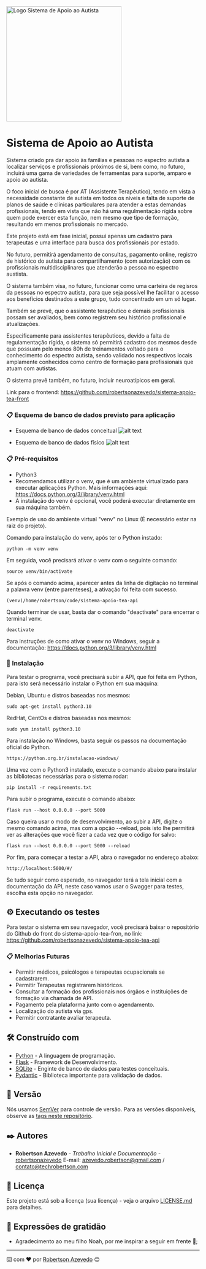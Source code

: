 <img src="images/banner-autismo.png" alt="Logo Sistema de Apoio ao Autista" width="300" height="300">

# Sistema de Apoio ao Autista

Sistema criado pra dar apoio às famílias e pessoas no espectro autista a localizar serviços e profissionais próximos de si, bem como, no futuro, incluirá uma gama de variedades de ferramentas para suporte, amparo e apoio ao autista.

O foco inicial de busca é por AT (Assistente Terapêutico), tendo em vista a necessidade constante de autista em todos os níveis e falta de suporte de planos de saúde e clínicas particulares  para atender a estas demandas profissionais, tendo em vista que não há uma regulmentação rígida sobre quem pode exercer esta função, nem mesmo que tipo de formação, resultando em menos profissionais no mercado.

Este projeto está em fase inicial, possui apenas um cadastro para terapeutas e uma interface para busca dos profissionais por estado.

No futuro, permitirá agendamento de consultas, pagamento online, registro de histórico do autista para compartilhamento (com autorização) com os profissionais multidisciplinares que atenderão a pessoa no espectro austista.

O sistema também visa, no futuro, funcionar como uma carteira de regisros da pessoas no espectro autista, para que seja possível lhe facilitar o acesso aos benefícios destinados a este grupo, tudo concentrado em um só lugar.

Também se prevê, que o assistente terapêutico e demais profissionais possam ser avaliados, bem como registrem seu histórico profissional e atualizações.

Especificamente para assistentes terapêuticos, devido a falta de regulamentação rígida, o sistema só permitirá cadastro dos mesmos desde que possuam pelo menos 80h de treinamentos voltado para o conhecimento do espectro autista, sendo validado nos respectivos locais amplamente conhecidos como centro de formação para profissionais que atuam com autistas.

O sistema prevê também, no futuro, incluir neuroatípicos em geral.

Link para o frontend: https://github.com/robertsonazevedo/sistema-apoio-tea-front

### 📋 Esquema de banco de dados previsto para aplicação

* Esquema de banco de dados conceitual
![alt text](images/esquema-banco-conceitual.png)

* Esquema de banco de dados físico
![alt text](images/esquema-banco-fisico.png)


### 📋 Pré-requisitos

- Python3
- Recomendamos utilizar o venv, que é um ambiente virtualizado para executar aplicações Python. Mais informações aqui: https://docs.python.org/3/library/venv.html
- A instalação do venv é opcional, você poderá executar diretamente em sua máquina também.

Exemplo de uso do ambiente virtual "venv" no Linux (É necessário estar na raiz do projeto).

Comando para instalação do venv, após ter o Python instado:
```
python -m venv venv
```

Em seguida, você precisará ativar o venv com o seguinte comando:
```
source venv/bin/activate
```
Se após o comando acima, aparecer antes da linha de digitação no terminal a palavra venv (entre parenteses), a ativação foi feita com sucesso.
```
(venv)/home/robertson/code/sistema-apoio-tea-api
```
Quando terminar de usar, basta dar o comando "deactivate" para encerrar o terminal venv.
```
deactivate
```

Para instruções de como ativar o venv no Windows, seguir a documentação: https://docs.python.org/3/library/venv.html

### 🔧 Instalação

Para testar o programa, você precisará subir a API, que foi feita em Python, para isto será necessário instalar o Python em sua máquina:

Debian, Ubuntu e distros baseadas nos mesmos:

```
sudo apt-get install python3.10
```

RedHat, CentOs e distros baseadas nos mesmos:

```
sudo yum install python3.10
```
Para instalação no Windows, basta seguir os passos na documentação oficial do Python.
```
https://python.org.br/instalacao-windows/
```
Uma vez com o Python3 instalado, execute o comando abaixo para instalar as bibliotecas necessárias para o sistema rodar:
```
pip install -r requirements.txt
```
Para subir o programa, execute o comando abaixo:
```
flask run --host 0.0.0.0 --port 5000
```
Caso queira usar o modo de desenvolvimento, ao subir a API, digite o mesmo comando acima, mas com a opção --reload, pois isto lhe permitirá ver as alterações que você fizer a cada vez que o código for salvo:
```
flask run --host 0.0.0.0 --port 5000 --reload
```
Por fim, para começar a testar a API, abra o navegador no endereço abaixo:
```
http://localhost:5000/#/
```
Se tudo seguir como esperado, no navegador terá a tela inicial com a documentação da API, neste caso vamos usar o Swagger para testes, escolha esta opção no navegador.

## ⚙️ Executando os testes

Para testar o sistema em seu navegador, você precisará baixar o repositório do Github do front do sistema-apoio-tea-fron, no link: https://github.com/robertsonazevedo/sistema-apoio-tea-api

### 📋 Melhorias Futuras

- Permitir médicos, psicólogos e terapeutas ocupacionais se cadastrarem.
- Permitir Terapeutas registrarem históricos.
- Consultar a formação dos profissionais nos órgãos e instituições de formação via chamada de API.
- Pagamento pela plataforma junto com o agendamento.
- Localização do autista via gps.
- Permitir contratante avaliar terapeuta.

## 🛠️ Construído com

* [Python](https://docs.python.org/3/) - A linguagem de programação.
* [Flask](https://flask-ptbr.readthedocs.io/en/latest/) - Framework de Desenvolvimento.
* [SQLite](https://www.sqlite.org/) - Enginte de banco de dados para testes conceituais.
* [Pydantic](https://docs.pydantic.dev/latest/) - Biblioteca importante para validação de dados.


## 📌 Versão

Nós usamos [SemVer](http://semver.org/) para controle de versão. Para as versões disponíveis, observe as [tags neste repositório](https://github.com/suas/tags/do/projeto). 

## ✒️ Autores


* **Robertson Azevedo** - *Trabalho Inicial e Documentação* - [robertsonazevedo](https://github.com/robertsonazevedo)
E-mail: azevedo.robertson@gmail.com / contato@techrobertson.com


## 📄 Licença

Este projeto está sob a licença (sua licença) - veja o arquivo [LICENSE.md](https://github.com/usuario/projeto/licenca) para detalhes.

## 🎁 Expressões de gratidão

* Agradecimento ao meu filho Noah, por me inspirar a seguir em frente 📢;


---
⌨️ com ❤️ por [Robertson Azevedo](https://github.com/robertsonazevedo) 😊
